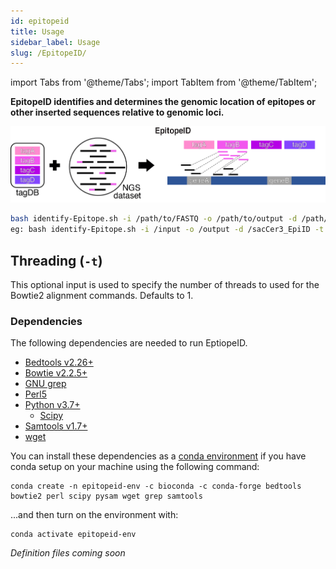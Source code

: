 ```yaml
---
id: epitopeid
title: Usage
sidebar_label: Usage
slug: /EpitopeID/
---
```


import Tabs from '@theme/Tabs';
import TabItem from '@theme/TabItem';

<!-- ![epitopeid-icon](/genopipe-img/epitopeid-icon.png)-->

__EpitopeID identifies and determines the genomic location of epitopes or other inserted sequences relative to genomic loci.__

![Figure1A](/genopipe-img/figure1a.png)


```bash
bash identify-Epitope.sh -i /path/to/FASTQ -o /path/to/output -d /path/to/genome/database [-t <Threads - Default 1>] [-p <Pvalue - Default 0.05>]
eg: bash identify-Epitope.sh -i /input -o /output -d /sacCer3_EpiID -t 2 -p 0.1
```

## Threading (`-t`)

This optional input is used to specify the number of threads to used for the Bowtie2 alignment commands. Defaults to 1.


### Dependencies
The following dependencies are needed to run EptiopeID.
* [Bedtools v2.26+][dependency-bedtools]
* [Bowtie v2.2.5+][dependency-bowtie2]
* [GNU grep][dependency-gnu-grep]
* [Perl5][dependency-perl5]
* [Python v3.7+][dependency-python]
  * [Scipy][dependency-scipy]
* [Samtools v1.7+][dependency-samtools]
* [wget][dependency-wget]


<Tabs>
  <TabItem value="conda-install" label="Anaconda" default>

You can install these dependencies as a [conda environment][conda-install] if you have conda setup on your machine using the following command:
```
conda create -n epitopeid-env -c bioconda -c conda-forge bedtools bowtie2 perl scipy pysam wget grep samtools
```

...and then turn on the environment with:
```
conda activate epitopeid-env
```

  </TabItem>
  <TabItem value="singularity-install" label="Singularity" default>

*Definition files coming soon*

  </TabItem>

</Tabs>


[saccer3-tag-ref]:https://github.com/CEGRcode/GenoPipe/tree/master/EpitopeID/sacCer3_EpiID/FASTA_tag/Tag_DB
[hg19-tag-ref]:https://github.com/CEGRcode/GenoPipe/tree/master/EpitopeID/hg19_EpiID/FASTA_tag/Tag_DB

[customize-annotations]:/docs/epitopeid#customizing-annotations
[customize-epitopes]:/docs/epitopeid#customizing-epitopes

[download-sacCer3]:/docs/epitopeid#downloading-the-saccer3-genome
[download-hg19]:/docs/epitopeid#downloading-the-hg19-genome

[conda-install]:https://docs.conda.io/projects/conda/en/latest/user-guide/install/download.html

[dependency-bedtools]:https://bedtools.readthedocs.io/en/latest/content/installation.html
[dependency-bowtie2]:https://bowtie-bio.sourceforge.net/bowtie2/manual.shtml
[dependency-perl5]:https://www.perl.org/get.html
[dependency-python]:https://www.python.org/downloads/
[dependency-samtools]:http://www.htslib.org/doc/
[dependency-scipy]:https://scipy.org/install/
[dependency-gnu-grep]:https://man7.org/linux/man-pages/man1/grep.1.html
[dependency-wget]:https://www.gnu.org/software/wget/

